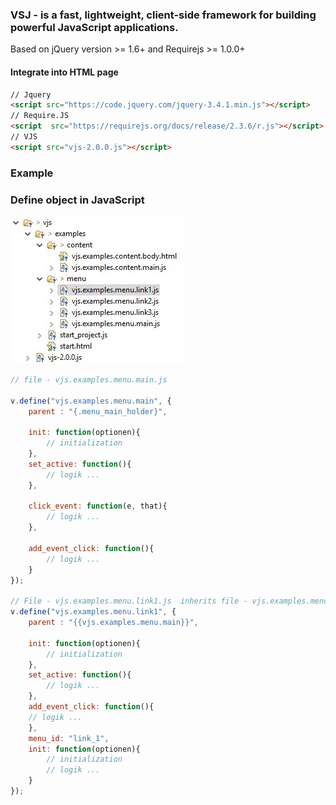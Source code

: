 ### VSJ - is a fast, lightweight, client-side framework for building powerful JavaScript applications.
Based on jQuery version >= 1.6+  and Requirejs >= 1.0.0+


#### Integrate into HTML page

```html
// Jquery 
<script src="https://code.jquery.com/jquery-3.4.1.min.js"></script>
// Require.JS
<script  src="https://requirejs.org/docs/release/2.3.6/r.js"></script>
// VJS
<script src="vjs-2.0.0.js"></script>
```


### Example
### Define object in JavaScript

![directory structure](https://github.com/reiswich/vjs/blob/master/directory_structure.jpg)

```javascript
// file - vjs.examples.menu.main.js

v.define("vjs.examples.menu.main", {
	parent : "{.menu_main_holder}",
	
	init: function(optionen){
		// initialization
	},
	set_active: function(){
		// logik ...			
	},
	
	click_event: function(e, that){
		// logik ...
	},
	
	add_event_click: function(){
		// logik ...
	}
});

// File - vjs.examples.menu.link1.js  inherits file - vjs.examples.menu.main.js
v.define("vjs.examples.menu.link1", {
	parent : "{{vjs.examples.menu.main}}",
	
	init: function(optionen){
		// initialization
	},
	set_active: function(){
		// logik ...			
	},
	add_event_click: function(){
	// logik ...
	},
	menu_id: "link_1",
	init: function(optionen){
		// initialization
		// logik ...
	}
});
```
